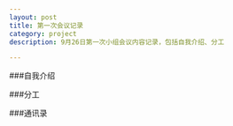 ```yaml
---
layout: post
title: 第一次会议记录
category: project
description: 9月26日第一次小组会议内容记录，包括自我介绍、分工

---
```


###自我介绍


###分工


###通讯录